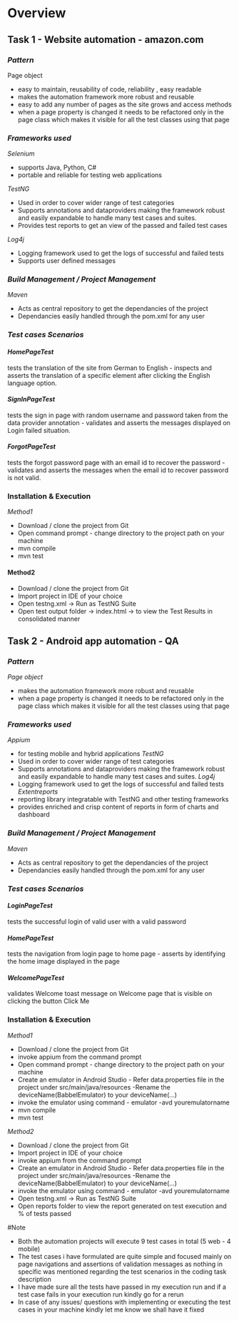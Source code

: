 # Overview 
## Task 1 - Website automation - amazon.com 

### *Pattern*
Page object 
- easy to maintain, reusability of code, reliability , easy readable
- makes the automation framework more robust and reusable 
- easy to add any number of pages as the site grows and access methods 
- when a page property is changed it needs to be refactored only in the page class which makes it visible for all the test classes using that page 

### *Frameworks used*
*Selenium*  
- supports Java, Python, C# 
- portable and reliable for testing web applications 

*TestNG*
- Used in order to cover wider range of test categories 
- Supports annotations and dataproviders making the framework robust and easily expandable to handle many test cases and suites.
- Provides test reports to get an view of the passed and failed test cases 

*Log4j*
- Logging framework used to get the logs of successful and failed tests 
- Supports user defined messages 

### *Build Management / Project Management* 
*Maven* 
- Acts as central repository to get the dependancies of the project
- Dependancies easily handled through the pom.xml for any user

### *Test cases Scenarios* 

#### *HomePageTest* 
tests the translation of the site from German to English - inspects and asserts the translation of a specific element after clicking the English language option.
#### *SignInPageTest*
tests the sign in page with random username and password taken from the data provider annotation - validates and asserts the messages displayed on Login failed situation.
#### *ForgotPageTest*
tests the forgot password page with an email id to recover the password - validates and asserts the messages when the email id to recover password is not valid. 

### Installation & Execution 
*Method1* 
- Download / clone the project from Git 
- Open command prompt - change directory to the project path on your machine 
- mvn compile 
- mvn test 

#### Method2 
- Download / clone the project from Git 
- Import project in IDE of your choice 
- Open testng.xml -> Run as TestNG Suite 
- Open test output folder -> index.html -> to view the Test Results in consolidated manner 

## Task 2 - Android app automation - QA 
### *Pattern*
*Page object* 
- makes the automation framework more robust and reusable
- when a page property is changed it needs to be refactored only in the page class which makes it visible for all the test classes using that page 

### *Frameworks used*
*Appium* 
- for testing mobile and hybrid applications 
*TestNG*
- Used in order to cover wider range of test categories 
- Supports annotations and dataproviders making the framework robust and easily expandable to handle many test cases and suites.
*Log4j*
- Logging framework used to get the logs of successful and failed tests
*Extentreports* 
- reporting library integratable with TestNG and other testing frameworks 
- provides enriched and crisp content of reports in form of charts and dashboard 

### *Build Management / Project Management* 
*Maven* 
- Acts as central repository to get the dependancies of the project
- Dependancies easily handled through the pom.xml for any user

### *Test cases Scenarios* 
#### *LoginPageTest* 
tests the successful login of valid user with a valid password 
#### *HomePageTest*
tests the navigation from login page to home page - asserts by identifying the home image displayed in the page 
#### *WelcomePageTest*
validates Welcome toast message on Welcome page that is visible on clicking the button Click Me 

### Installation & Execution 
*Method1* 
- Download / clone the project from Git 
- invoke appium from the command prompt
- Open command prompt - change directory to the project path on your machine 
- Create an emulator in Android Studio - Refer data.properties file in the project under src/main/java/resources -Rename the deviceName(BabbelEmulator) to your deviceName(...)
- invoke the emulator using command - emulator -avd youremulatorname
- mvn compile 
- mvn test 

*Method2* 
- Download / clone the project from Git 
- Import project in IDE of your choice 
- invoke appium from the command prompt
- Create an emulator in Android Studio - Refer data.properties file in the project under src/main/java/resources -Rename the deviceName(BabbelEmulator) to your deviceName(...)
- invoke the emulator using command -       emulator -avd youremulatorname
- Open testng.xml -> Run as TestNG Suite 
- Open reports folder to view the report generated on test execution and % of tests passed  

#Note
- Both the automation projects will execute 9 test cases in total (5 web - 4 mobile) 
- The test cases i have formulated are quite simple and focused mainly on page navigations and assertions of validation messages as nothing in specific was mentioned regarding the test scenarios in the coding task description 
- I have made sure all the tests have passed in my execution run and if a test case fails in your execution run kindly go for a rerun
- In case of any issues/ questions with implementing or executing the test cases in your machine kindly let me know we shall have it fixed 
